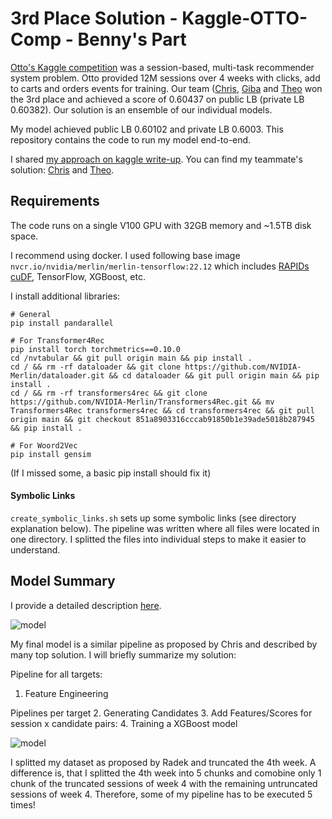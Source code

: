 # 3rd Place Solution - Kaggle-OTTO-Comp - Benny's Part

[Otto's Kaggle competition](https://www.kaggle.com/competitions/otto-recommender-system/) was a session-based, multi-task recommender system problem. Otto provided 12M sessions over 4 weeks with clicks, add to carts and orders events for training. Our team ([Chris](https://www.kaggle.com/cdeotte), [Giba](https://www.kaggle.com/titericz) and [Theo](https://www.kaggle.com/theoviel) won the 3rd place and achieved a score of 0.60437 on public LB (private LB 0.60382). Our solution is an ensemble of our individual models. 

My model achieved public LB 0.60102 and private LB 0.6003. This repository contains the code to run my model end-to-end.

I shared [my approach on kaggle write-up](https://www.kaggle.com/competitions/otto-recommender-system/discussion/386497). You can find my teammate's solution: [Chris](https://www.kaggle.com/competitions/otto-recommender-system/discussion/383013) and [Theo](https://www.kaggle.com/competitions/otto-recommender-system/discussion/382975).

## Requirements

The code runs on a single V100 GPU with 32GB memory and ~1.5TB disk space.

I recommend using docker. I used following base image `nvcr.io/nvidia/merlin/merlin-tensorflow:22.12` which includes [RAPIDs cuDF](https://docs.rapids.ai/api/cudf/stable/), TensorFlow, XGBoost, etc.

I install additional libraries:
```
# General
pip install pandarallel

# For Transformer4Rec
pip install torch torchmetrics==0.10.0
cd /nvtabular && git pull origin main && pip install .
cd / && rm -rf dataloader && git clone https://github.com/NVIDIA-Merlin/dataloader.git && cd dataloader && git pull origin main && pip install .
cd / && rm -rf transformers4rec && git clone https://github.com/NVIDIA-Merlin/Transformers4Rec.git && mv Transformers4Rec transformers4rec && cd transformers4rec && git pull origin main && git checkout 851a8903316cccab91850b1e39ade5018b287945 && pip install .

# For Woord2Vec
pip install gensim
```
(If I missed some, a basic pip install should fix it)

#### Symbolic Links

`create_symbolic_links.sh` sets up some symbolic links (see directory explanation below). The pipeline was written where all files were located in one directory. I splitted the files into individual steps to make it easier to understand. 

## Model Summary

I provide a detailed description [here](https://www.kaggle.com/competitions/otto-recommender-system/discussion/386497).

![model]('./img/model.png')

My final model is a similar pipeline as proposed by Chris and described by many top solution. I will briefly summarize my solution:

Pipeline for all targets:
1. Feature Engineering

Pipelines per target
2. Generating Candidates
3. Add Features/Scores for session x candidate pairs:
4. Training a XGBoost model

![model]('./img/datasplit.png')

I splitted my dataset as proposed by Radek and truncated the 4th week. A difference is, that I splitted the 4th week into 5 chunks and comobine only 1 chunk of the truncated sessions of week 4 with the remaining untruncated sessions of week 4. Therefore, some of my pipeline has to be executed 5 times!

